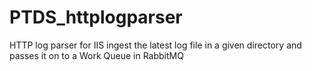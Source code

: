 # PTDS_httplogparser
HTTP log parser for IIS ingest the latest log file in a given directory and passes it on to a Work Queue in RabbitMQ
